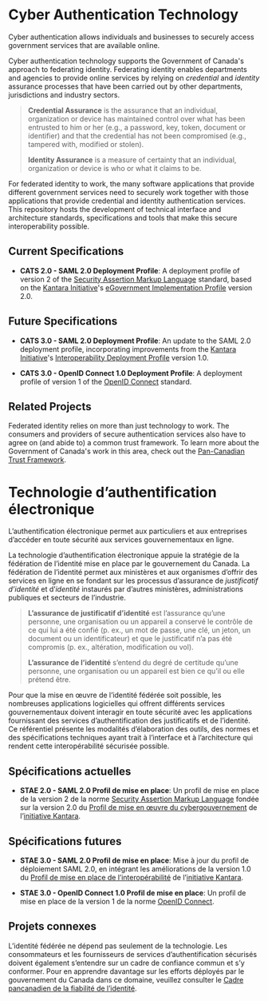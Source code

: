 # Cyber Authentication Technology

Cyber authentication allows individuals and businesses to securely access
government services that are available online.

Cyber authentication technology supports the Government of Canada's approach
to federating identity. Federating identity enables departments and agencies
to provide online services by relying on *credential* and *identity* assurance
processes that have been carried out by other departments, jurisdictions and
industry sectors.

>**Credential Assurance** is the assurance that an individual, organization or
>device has maintained control over what has been entrusted to him or her
>(e.g., a password, key, token, document or identifier) and that the credential
> has not been compromised (e.g., tampered with, modified or stolen).  
>
>**Identity Assurance** is a measure of certainty that an individual,
>organization or device is who or what it claims to be.

For federated identity to work, the many software applications that provide
different government services need to securely work together with those
applications that provide credential and identity authentication services. This
repository hosts the development of technical interface and architecture
standards, specifications and tools that make this secure interoperability
possible.

## Current Specifications

* **CATS 2.0 - SAML 2.0 Deployment Profile**: A deployment profile of version 2
  of the
  [Security Assertion Markup Language](https://wiki.oasis-open.org/security/FrontPage "OASIS SAML Wiki")
  standard, based on the
  [Kantara Initiative](https://kantarainitiative.org/)'s
  [eGovernment Implementation Profile](https://kantarainitiative.github.io/SAMLprofiles/eGovImplProfile.html)
   version 2.0.

## Future Specifications

* **CATS 3.0 - SAML 2.0 Deployment Profile**: An update to the SAML 2.0
 deployment profile, incorporating improvements from the
  [Kantara Initiative](https://kantarainitiative.org/)'s [Interoperability Deployment Profile](https://kantarainitiative.github.io/SAMLprofiles/eGovImplProfile.html)
  version 1.0.

* **CATS 3.0 - OpenID Connect 1.0 Deployment Profile**: A deployment profile of
 version 1 of the
 [OpenID Connect](http://openid.net/connect/ "OpenID Connect") standard.

## Related Projects

Federated identity relies on more than just technology to work. The consumers
and providers of secure authentication services also have to agree on (and abide
to) a common trust framework. To learn more about the Government of Canada's
work in this area, check out the
[Pan-Canadian Trust Framework](https://github.com/canada-ca/PCTF).

# Technologie d’authentification électronique

L’authentification électronique permet aux particuliers et aux entreprises
d’accéder en toute sécurité aux services gouvernementaux en ligne.

La technologie d’authentification électronique appuie la stratégie de la
fédération de l’identité mise en place par le gouvernement du Canada. La
fédération de l’identité permet aux ministères et aux organismes d’offrir des
services en ligne en se fondant sur les processus d’assurance de
*justificatif d’identité* et d’*identité* instaurés par d’autres ministères,
administrations publiques et secteurs de l’industrie.

>**L’assurance de justificatif d’identité** est l’assurance qu’une personne, une
>organisation ou un appareil a conservé le contrôle de ce qui lui a été confié
>(p. ex., un mot de passe, une clé, un jeton, un document ou un identificateur)
>et que le justificatif n’a pas été compromis (p. ex., altération, modification
>ou vol).  
>  
>**L’assurance de l’identité** s’entend du degré de certitude qu’une personne,
>une organisation ou un appareil est bien ce qu’il ou elle prétend être.

Pour que la mise en œuvre de l’identité fédérée soit possible, les nombreuses
applications logicielles qui offrent différents services gouvernementaux doivent
interagir en toute sécurité avec les applications fournissant des services
d’authentification des justificatifs et de l’identité. Ce référentiel présente
les modalités d’élaboration des outils, des normes et des spécifications
techniques ayant trait à l’interface et à l’architecture qui rendent cette
interopérabilité sécurisée possible.

## Spécifications actuelles

* **STAE 2.0 - SAML 2.0 Profil de mise en place**: Un profil de mise en place de
 la version 2 de la norme
 [Security Assertion Markup Language](https://wiki.oasis-open.org/security/FrontPage "OASIS SAML Wiki")
 fondée sur la version 2.0 du
 [Profil de mise en œuvre du cybergouvernement](https://kantarainitiative.github.io/SAMLprofiles/eGovImplProfile.html)
 de l’[initiative Kantara](https://kantarainitiative.org/).

## Spécifications futures

* **STAE 3.0 - SAML 2.0 Profil de mise en place**: Mise à jour du profil de
 déploiement SAML 2.0, en intégrant les améliorations de la version 1.0 du
 [Profil de mise en place de l’interopérabilité](https://kantarainitiative.github.io/SAMLprofiles/eGovImplProfile.html)
 de l’[initiative Kantara](https://kantarainitiative.org/).

* **STAE 3.0 - OpenID Connect 1.0 Profil de mise en place**: Un profil de mise en place de la version 1 de la norme
 [OpenID Connect](http://openid.net/connect/ "OpenID Connect").

## Projets connexes

L’identité fédérée ne dépend pas seulement de la technologie. Les consommateurs
et les fournisseurs de services d’authentification
sécurisés doivent également s’entendre sur un cadre de confiance commun et s’y
conformer. Pour en apprendre davantage sur les efforts  déployés par le
gouvernement du Canada dans ce domaine, veuillez consulter le
[Cadre pancanadien de la fiabilité de l’identité](https://github.com/canada-ca/PCTF).
